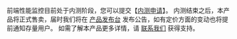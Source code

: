 前端性能监控目前处于内测阶段，您可以提交【[内测申请](https://cloud.tencent.com/apply/p/hkhd8gfv0c)】。
内测结束之后，本产品将正式售卖，届时我们将在 [产品发布台](https://cloud.tencent.com/product/events) 发布公告，如有定价方面的变动也将提前通知存量用户。
如需了解本产品更多详情，请 [联系我们](https://cloud.tencent.com/about/connect) 获得支持。
